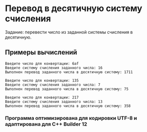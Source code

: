 # Перевод в десятичную систему счисления

Задание: перевести число из заданной системы счисления в десятичную.

## Примеры вычислений

```
Введите число для конвертации: 6af
Введите систему счисления заданного числа: 16
Выполнен перевод заданного числа в десятичную систему: 1711
```

```
Введите число для конвертации: 135
Введите систему счисления заданного числа: 7
Выполнен перевод заданного числа в десятичную систему: 75
```

```
Введите число для конвертации: 217
Введите систему счисления заданного числа: 13
Выполнен перевод заданного числа в десятичную систему: 358
```

### Программа оптимизирована для кодировки UTF-8 и адаптирована для C++ Builder 12